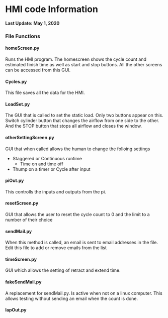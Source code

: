 # HMI code Information
**Last Update: May 1, 2020**
### File Functions
#### homeScreen.py
Runs the HMI program. The homescreen shows the cycle count and estimated finish time as well as start and stop buttons.
All the other screens can be accessed from this GUI.

#### Cycles.py
This file saves all the data for the HMI. 

#### LoadSet.py
The GUI that is called to set the static load. Only two buttons appear on this. Switch cylinder button that changes the airflow from one side to the other. And the STOP button that stops all airflow and closes the window.

#### otherSettingScreen.py
GUI that when called allows the human to change the folloing settings
- Staggered or Continuous runtime
    - Time on and time off
- Thump on a timer or Cycle after input

#### piOut.py
This controlls the inputs and outputs from the pi.

#### resetScreen.py
GUI that allows the user to reset the cycle count to 0 and the limit to a number of their choice

#### sendMail.py
When this method is called, an email is sent to email addresses in the file. Edit this file to add or remove emails from the list

#### timeScreen.py
GUI which allows the setting of retract and extend time.

#### fakeSendMail.py
A replacement for sendMail.py. Is active when not on a linux computer. This allows testing without sending an email when the count is done.

#### lapOut.py

